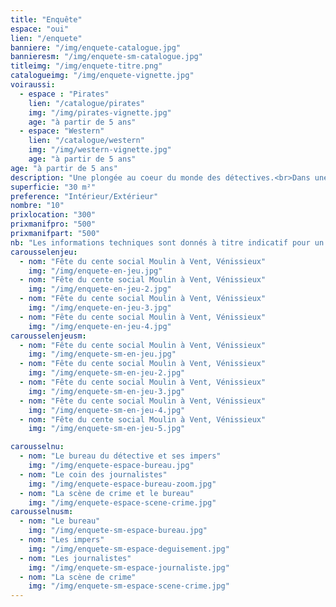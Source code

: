 ```yaml
---
title: "Enquête"
espace: "oui"
lien: "/enquete"
banniere: "/img/enquete-catalogue.jpg"
bannieresm: "/img/enquete-sm-catalogue.jpg"
titleimg: "/img/enquete-titre.png"
catalogueimg: "/img/enquete-vignette.jpg"
voiraussi:
  - espace : "Pirates"
    lien: "/catalogue/pirates"
    img: "/img/pirates-vignette.jpg"
    age: "à partir de 5 ans"
  - espace: "Western"
    lien: "/catalogue/western"
    img: "/img/western-vignette.jpg"
    age: "à partir de 5 ans"
age: "à partir de 5 ans"
description: "Une plongée au coeur du monde des détectives.<br>Dans une ambiance rétro, on mène l'enquête, loupe à la main et indices en poche pour trouver le coupable."
superficie: "30 m²"
preference: "Intérieur/Extérieur"
nombre: "10"
prixlocation: "300"
prixmanifpro: "500"
prixmanifpart: "500"
nb: "Les informations techniques sont donnés à titre indicatif pour un cadre ludique optimal. <br>Elles sont ajustables à la situation : pour une superficie limitée on préférera un nombre réduit d'enfants, plus d'enfants necessitera une plus grande superficie de jeu, etc."
carousselenjeu:
  - nom: "Fête du cente social Moulin à Vent, Vénissieux"
    img: "/img/enquete-en-jeu.jpg"
  - nom: "Fête du cente social Moulin à Vent, Vénissieux"
    img: "/img/enquete-en-jeu-2.jpg"
  - nom: "Fête du cente social Moulin à Vent, Vénissieux"
    img: "/img/enquete-en-jeu-3.jpg"
  - nom: "Fête du cente social Moulin à Vent, Vénissieux"
    img: "/img/enquete-en-jeu-4.jpg"
carousselenjeusm:
  - nom: "Fête du cente social Moulin à Vent, Vénissieux"
    img: "/img/enquete-sm-en-jeu.jpg"
  - nom: "Fête du cente social Moulin à Vent, Vénissieux"
    img: "/img/enquete-sm-en-jeu-2.jpg"
  - nom: "Fête du cente social Moulin à Vent, Vénissieux"
    img: "/img/enquete-sm-en-jeu-3.jpg"
  - nom: "Fête du cente social Moulin à Vent, Vénissieux"
    img: "/img/enquete-sm-en-jeu-4.jpg"
  - nom: "Fête du cente social Moulin à Vent, Vénissieux"
    img: "/img/enquete-sm-en-jeu-5.jpg"

carousselnu:
  - nom: "Le bureau du détective et ses impers"
    img: "/img/enquete-espace-bureau.jpg"
  - nom: "Le coin des journalistes"
    img: "/img/enquete-espace-bureau-zoom.jpg"
  - nom: "La scène de crime et le bureau"
    img: "/img/enquete-espace-scene-crime.jpg"
carousselnusm:
  - nom: "Le bureau"
    img: "/img/enquete-sm-espace-bureau.jpg"
  - nom: "Les impers"
    img: "/img/enquete-sm-espace-deguisement.jpg"
  - nom: "Les journalistes"
    img: "/img/enquete-sm-espace-journaliste.jpg"
  - nom: "La scène de crime"
    img: "/img/enquete-sm-espace-scene-crime.jpg"   
---
```

